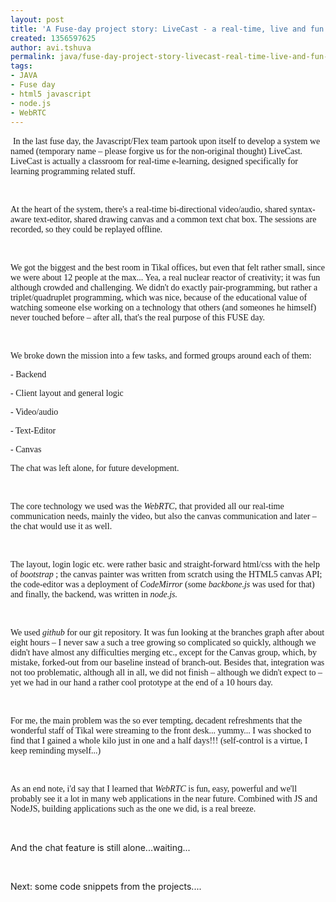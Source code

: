 ```yaml
---
layout: post
title: 'A Fuse-day project story: LiveCast - a real-time, live and fun classroom '
created: 1356597625
author: avi.tshuva
permalink: java/fuse-day-project-story-livecast-real-time-live-and-fun-classroom
tags:
- JAVA
- Fuse day
- html5 javascript
- node.js
- WebRTC
---
```

<p>&nbsp;<span style="font-family: 'Bitstream Charter', serif; ">In the last fuse day, the Javascript/Flex team partook upon itself to develop a system we named (temporary name &ndash; please forgive us for the non-original thought) LiveCast. LiveCast is actually a classroom for real-time e-learning, designed specifically for learning programming related stuff.</span></p>
<p style="margin-bottom: 0in">&nbsp;</p>
<p style="margin-bottom: 0in"><font face="Bitstream Charter, serif">At the heart of the system, there's a real-time bi-directional video/audio, shared syntax-aware text-editor, shared drawing canvas and a common text chat box. The sessions are recorded, so they could be replayed offline.</font></p>
<p style="margin-bottom: 0in">&nbsp;</p>
<p style="margin-bottom: 0in"><font face="Bitstream Charter, serif">We got the biggest and the best room in Tikal offices, but even that felt rather small, since we were about 12 people at the max... Yea, a real nuclear reactor of creativity; it was fun although crowded and challenging. We didn't do exactly pair-programming, but rather a triplet/quadruplet programming, which was nice, because of the educational value of watching someone else working on a technology that others (and someones he himself) never touched before &ndash; after all, that's the real purpose of this FUSE day.</font></p>
<p style="margin-bottom: 0in">&nbsp;</p>
<p style="margin-bottom: 0in"><font face="Bitstream Charter, serif">We broke down the mission into a few tasks, and formed groups around each of them:</font></p>
<p style="margin-bottom: 0in"><font face="Bitstream Charter, serif">- Backend</font></p>
<p style="margin-bottom: 0in"><font face="Bitstream Charter, serif">- Client layout and general logic</font></p>
<p style="margin-bottom: 0in"><font face="Bitstream Charter, serif">- Video/audio</font></p>
<p style="margin-bottom: 0in"><font face="Bitstream Charter, serif">- Text-Editor</font></p>
<p style="margin-bottom: 0in"><font face="Bitstream Charter, serif">- Canvas</font></p>
<p style="margin-bottom: 0in"><font face="Bitstream Charter, serif">The chat was left alone, for future development.</font></p>
<p style="margin-bottom: 0in">&nbsp;</p>
<p style="margin-bottom: 0in"><font face="Bitstream Charter, serif">The core technology we used was the <i>WebRTC</i>, that provided all our real-time communication needs, mainly the video, but also the canvas communication and later &ndash; the chat would use it as well. </font></p>
<p style="margin-bottom: 0in">&nbsp;</p>
<p style="margin-bottom: 0in"><font face="Bitstream Charter, serif">The layout, login logic etc. were rather basic and straight-forward html/css with the help of <i>bootstrap</i> ; the canvas painter was written from scratch using the HTML5 canvas API; the code-editor was a deployment of <i>CodeMirror</i> (some <i>backbone.js</i> was used for that)  and finally, the backend, was written in <i>node.js.</i><i> </i></font></p>
<p style="margin-bottom: 0in">&nbsp;</p>
<p style="margin-bottom: 0in"><font face="Bitstream Charter, serif">We used <i>github </i>for our git repository. It was fun looking at the branches graph after about eight hours &ndash; I never saw a such a tree growing so complicated so quickly, although we didn't have almost any difficulties merging etc., except for the Canvas group, which, by mistake, forked-out from our baseline instead of branch-out. Besides that, integration was not too problematic, although all in all, we did not finish &ndash; although we didn't expect to &ndash; yet we had in our hand a rather cool prototype at the end of a 10 hours day. </font></p>
<p style="margin-bottom: 0in">&nbsp;</p>
<p style="margin-bottom: 0in"><font face="Bitstream Charter, serif">For me, the main problem was the so ever tempting, decadent refreshments that the wonderful staff of Tikal were streaming to the front desk... yummy... I was shocked to find that I gained a whole kilo just in one and a half days!!! (self-control is a virtue, I keep reminding myself...)</font></p>
<p style="margin-bottom: 0in">&nbsp;</p>
<p style="margin-bottom: 0in"><font face="Bitstream Charter, serif">As an end note, i'd say that I learned that <i>WebRTC </i>is fun, easy, powerful and we'll probably see it a lot in many web applications in the near future. Combined with JS and NodeJS, building applications such as the one we did, is a real breeze. </font></p>
<p style="margin-bottom: 0in">&nbsp;</p>
<p style="margin-bottom: 0in">And the chat feature is still alone...waiting...</p>
<p style="margin-bottom: 0in">&nbsp;</p>
<p style="margin-bottom: 0in">Next: some code snippets from the projects....</p>
<p style="margin-bottom: 0in">&nbsp;</p>
<p>&nbsp;</p>

